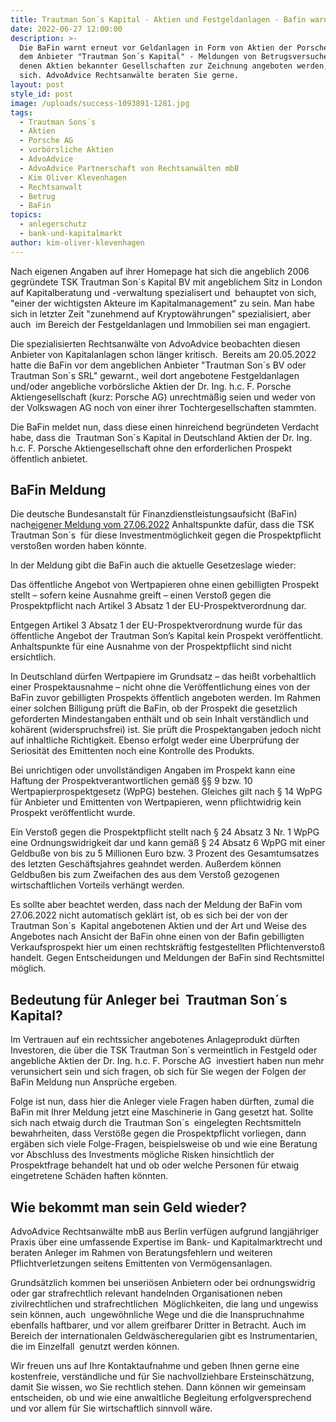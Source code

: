 ```yaml
---
title: Trautman Son´s Kapital - Aktien und Festgeldanlagen - Bafin warnt erneut
date: 2022-06-27 12:00:00
description: >-
  Die BaFin warnt erneut vor Geldanlagen in Form von Aktien der Porsche AG bei
  dem Anbieter "Trautman Son´s Kapital" - Meldungen von Betrugsversuchen, bei
  denen Aktien bekannter Gesellschaften zur Zeichnung angeboten werden, häufen
  sich. AdvoAdvice Rechtsanwälte beraten Sie gerne.
layout: post
style_id: post
image: /uploads/success-1093891-1281.jpg
tags:
  - Trautman Sons´s
  - Aktien
  - Porsche AG
  - vorbörsliche Aktien
  - AdvoAdvice
  - AdvoAdvice Partnerschaft von Rechtsanwälten mbB
  - Kim Oliver Klevenhagen
  - Rechtsanwalt
  - Betrug
  - BaFin
topics:
  - anlegerschutz
  - bank-und-kapitalmarkt
author: kim-oliver-klevenhagen
---
```

Nach eigenen Angaben auf ihrer Homepage hat sich die angeblich 2006 gegründete TSK Trautman Son&acute;s Kapital BV mit angeblichem Sitz in London auf Kapitalberatung und -verwaltung spezialisert und &nbsp;behauptet von sich, "einer der wichtigsten Akteure im Kapitalmanagement" zu sein. Man habe sich in letzter Zeit "zunehmend auf Kryptowährungen" spezialisiert, aber auch &nbsp;im Bereich der Festgeldanlagen und Immobilien sei man engagiert.&nbsp;&nbsp;

Die spezialisierten Rechtsanwälte von AdvoAdvice beobachten diesen Anbieter von Kapitalanlagen schon länger kritisch.&nbsp; Bereits am 20.05.2022 hatte die BaFin vor dem angeblichen Anbieter "Trautman Son&acute;s BV oder Trautman Son&acute;s SRL" gewarnt., weil dort angebotene Festgeldanlagen und/oder angebliche vorbörsliche Aktien der Dr. Ing. h.c. F. Porsche Aktiengesellschaft (kurz: Porsche AG) unrechtmä&szlig;ig seien und weder von der Volkswagen AG noch von einer ihrer Tochtergesellschaften stammten.

Die BaFin meldet nun, dass diese einen hinreichend begründeten Verdacht habe, dass die &nbsp;Trautman Son&acute;s Kapital in Deutschland Aktien der Dr. Ing. h.c. F. Porsche Aktiengesellschaft ohne den erforderlichen Prospekt öffentlich anbietet.

## BaFin Meldung

Die deutsche Bundesanstalt für Finanzdienstleistungsaufsicht (BaFin) nach[eigener Meldung vom 27.06.202](https://www.bafin.de/SharedDocs/Veroeffentlichungen/DE/Verbrauchermitteilung/weitere/2022/meldung_2022_06_27_Trautman_Sons_Kapital.html;jsessionid=F016984DA464024018ACB7A5AE8B4808.2_cid502)[2](__notset__)&nbsp;Anhaltspunkte dafür, dass die TSK Trautman Son&acute;s&nbsp; für diese Investmentmöglichkeit gegen die Prospektpflicht versto&szlig;en worden haben könnte.

In der Meldung gibt die BaFin auch die aktuelle Gesetzeslage wieder: &nbsp;

Das öffentliche Angebot von Wertpapieren ohne einen gebilligten Prospekt stellt – sofern keine Ausnahme greift – einen Versto&szlig; gegen die Prospektpflicht nach Artikel 3 Absatz 1 der EU-Prospektverordnung dar.

Entgegen Artikel 3 Absatz 1 der EU-Prospektverordnung wurde für das öffentliche Angebot der Trautman Son’s Kapital kein Prospekt veröffentlicht. Anhaltspunkte für eine Ausnahme von der Prospektpflicht sind nicht ersichtlich.

In Deutschland dürfen Wertpapiere im Grundsatz – das hei&szlig;t vorbehaltlich einer Prospektausnahme – nicht ohne die Veröffentlichung eines von der BaFin zuvor gebilligten Prospekts öffentlich angeboten werden. Im Rahmen einer solchen Billigung prüft die BaFin, ob der Prospekt die gesetzlich geforderten Mindestangaben enthält und ob sein Inhalt verständlich und kohärent (widerspruchsfrei) ist. Sie prüft die Prospektangaben jedoch nicht auf inhaltliche Richtigkeit. Ebenso erfolgt weder eine Überprüfung der Seriosität des Emittenten noch eine Kontrolle des Produkts.

Bei unrichtigen oder unvollständigen Angaben im Prospekt kann eine Haftung der Prospektverantwortlichen gemä&szlig; &sect;&sect; 9 bzw. 10 Wertpapierprospektgesetz (WpPG) bestehen. Gleiches gilt nach &sect; 14 WpPG für Anbieter und Emittenten von Wertpapieren, wenn pflichtwidrig kein Prospekt veröffentlicht wurde.

Ein Versto&szlig; gegen die Prospektpflicht stellt nach &sect; 24 Absatz 3 Nr. 1 WpPG eine Ordnungswidrigkeit dar und kann gemä&szlig; &sect; 24 Absatz 6 WpPG mit einer Geldbu&szlig;e von bis zu 5 Millionen Euro bzw. 3 Prozent des Gesamtumsatzes des letzten Geschäftsjahres geahndet werden. Au&szlig;erdem können Geldbu&szlig;en bis zum Zweifachen des aus dem Versto&szlig; gezogenen wirtschaftlichen Vorteils verhängt werden.

Es sollte aber beachtet werden, dass nach der Meldung der BaFin vom 27.06.2022 nicht automatisch geklärt ist, ob es sich bei der von der Trautman Son&acute;s&nbsp; Kapital angebotenen Aktien und der Art und Weise des Angebotes nach Ansicht der BaFin ohne einen von der Bafin gebilligten Verkaufsprospekt hier um einen rechtskräftig festgestellten Pflichtenversto&szlig; handelt. Gegen Entscheidungen und Meldungen der BaFin sind Rechtsmittel möglich.

## Bedeutung für Anleger bei &nbsp;Trautman Son&acute;s Kapital?&nbsp;

Im Vertrauen auf ein rechtssicher angebotenes Anlageprodukt dürften Investoren, die über die TSK Trautman Son&acute;s vermeintlich in Festgeld oder angebliche Aktien der Dr. Ing. h.c. F. Porsche AG&nbsp; investiert haben nun mehr verunsichert sein und sich fragen, ob sich für Sie wegen der Folgen der BaFin Meldung nun Ansprüche ergeben.

Folge ist nun, dass hier die Anleger viele Fragen haben dürften, zumal die BaFin mit Ihrer Meldung jetzt eine Maschinerie in Gang gesetzt hat. Sollte sich nach etwaig durch die Trautman Son&acute;s&nbsp; eingelegten Rechtsmitteln bewahrheiten, dass Verstö&szlig;e gegen die Prospektpflicht vorliegen, dann ergäben sich viele Folge-Fragen, beispielsweise ob und wie eine Beratung vor Abschluss des Investments mögliche Risken hinsichtlich der Prospektfrage behandelt hat und ob oder welche Personen für etwaig eingetretene Schäden haften könnten.

## Wie bekommt man sein Geld wieder?

AdvoAdvice Rechtsanwälte mbB aus Berlin verfügen aufgrund langjähriger Praxis über eine umfassende Expertise im Bank- und Kapitalmarktrecht und beraten Anleger im Rahmen von Beratungsfehlern und weiteren Pflichtverletzungen seitens Emittenten von Vermögensanlagen.&nbsp;

Grundsätzlich kommen bei unseriösen Anbietern oder bei ordnungswidrig&nbsp; oder gar strafrechtlich relevant handelnden Organisationen neben zivilrechtlichen und strafrechtlichen&nbsp; Möglichkeiten, die lang und ungewiss sein können, auch&nbsp; ungewöhnliche Wege und die die Inanspruchnahme ebenfalls haftbarer, und vor allem greifbarer Dritter in Betracht. Auch im Bereich der internationalen Geldwäscheregularien gibt es Instrumentarien, die im Einzelfall&nbsp; genutzt werden können. &nbsp; &nbsp;&nbsp;

Wir freuen uns auf Ihre Kontaktaufnahme und geben Ihnen gerne eine kostenfreie, verständliche und für Sie nachvollziehbare Ersteinschätzung, damit Sie wissen, wo Sie rechtlich stehen. Dann können wir gemeinsam entscheiden, ob und wie eine anwaltliche Begleitung erfolgversprechend und vor allem für Sie wirtschaftlich sinnvoll wäre.
